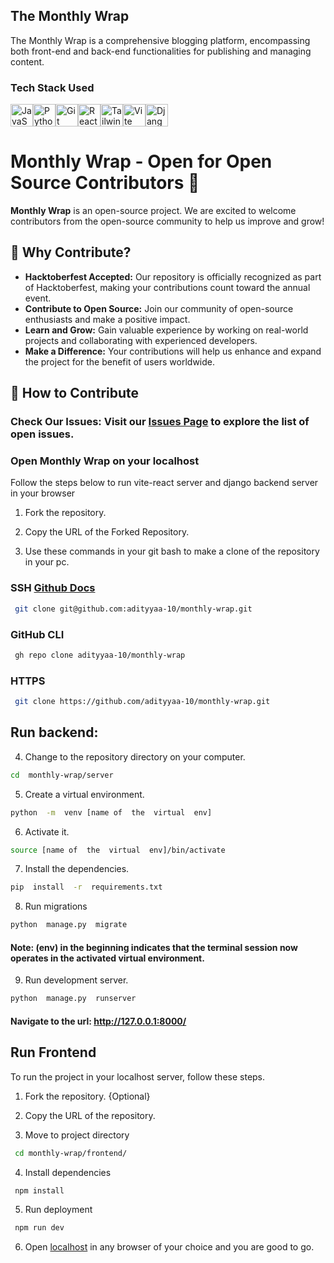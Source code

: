 ## The Monthly Wrap

The Monthly Wrap is a comprehensive blogging platform, encompassing both front-end and back-end functionalities for publishing and managing content.

### Tech Stack Used

<a  href="https://developer.mozilla.org/en-US/docs/Web/JavaScript"  target="_blank"  rel="noreferrer"><img  src="https://raw.githubusercontent.com/danielcranney/readme-generator/main/public/icons/skills/javascript-colored.svg"  width="36"  height="36"  alt="JavaScript" /></a><a  href="https://www.python.org/"  target="_blank"  rel="noreferrer"><img  src="https://raw.githubusercontent.com/danielcranney/readme-generator/main/public/icons/skills/python-colored.svg"  width="36"  height="36"  alt="Python" /></a><a  href="https://git-scm.com/"  target="_blank"  rel="noreferrer"><img  src="https://raw.githubusercontent.com/danielcranney/readme-generator/main/public/icons/skills/git-colored.svg"  width="36"  height="36"  alt="Git" /></a><a  href="https://reactjs.org/"  target="_blank"  rel="noreferrer"><img  src="https://raw.githubusercontent.com/danielcranney/readme-generator/main/public/icons/skills/react-colored.svg"  width="36"  height="36"  alt="React" /></a><a  href="https://tailwindcss.com/"  target="_blank"  rel="noreferrer"><img  src="https://raw.githubusercontent.com/danielcranney/readme-generator/main/public/icons/skills/tailwindcss-colored.svg"  width="36"  height="36"  alt="TailwindCSS" /></a><a  href="https://vitejs.dev/"  target="_blank"  rel="noreferrer"><img  src="https://raw.githubusercontent.com/danielcranney/readme-generator/main/public/icons/skills/vite-colored.svg"  width="36"  height="36"  alt="Vite" /></a><a  href="https://www.djangoproject.com/"  target="_blank"  rel="noreferrer"><img  src="https://raw.githubusercontent.com/danielcranney/readme-generator/main/public/icons/skills/django-colored.svg"  width="36"  height="36"  alt="Django" /></a>


# Monthly Wrap - Open for Open Source Contributors 🚀

**Monthly Wrap** is an open-source project. We are excited to welcome contributors from the open-source community to help us improve and grow!

## 🌟 Why Contribute?

- **Hacktoberfest Accepted:** Our repository is officially recognized as part of Hacktoberfest, making your contributions count toward the annual event.
- **Contribute to Open Source:** Join our community of open-source enthusiasts and make a positive impact.
- **Learn and Grow:** Gain valuable experience by working on real-world projects and collaborating with experienced developers.
- **Make a Difference:** Your contributions will help us enhance and expand the project for the benefit of users worldwide.

## 📌 How to Contribute

### **Check Our Issues**: Visit our [Issues Page](https://github.com/adityyaa-10/monthly-wrap/issues) to explore the list of open issues.

### Open Monthly Wrap on your localhost

Follow the steps below to run vite-react server and django backend server in your browser

1. Fork the repository.

2. Copy the URL of the Forked Repository.

3. Use these commands in your git bash to make a clone of the repository in your pc.

### SSH [Github Docs](https://docs.github.com/en/authentication/connecting-to-github-with-ssh)

```bash
 git clone git@github.com:adityyaa-10/monthly-wrap.git
```

### GitHub CLI

```bash
 gh repo clone adityyaa-10/monthly-wrap
```

### HTTPS

```bash
 git clone https://github.com/adityyaa-10/monthly-wrap.git
```
## Run backend:

4. Change to the repository directory on your computer.

```sh
cd  monthly-wrap/server
```

5. Create a virtual environment.

```sh
python  -m  venv [name of  the  virtual  env]
```

6. Activate it.

```sh
source [name of  the  virtual  env]/bin/activate
```

7. Install the dependencies.

```sh
pip  install  -r  requirements.txt
```

8. Run migrations

```bash
python  manage.py  migrate
```

#### Note: (env) in the beginning indicates that the terminal session now operates in the activated virtual environment.

9. Run development server.

```sh
python  manage.py  runserver
```

#### Navigate to the url: http://127.0.0.1:8000/

## Run Frontend

To run the project in your localhost server, follow these steps.

1. Fork the repository. {Optional}
2. Copy the URL of the repository.

3. Move to project directory

```bash
 cd monthly-wrap/frontend/

```

4. Install dependencies

```bash
 npm install
```

5. Run deployment

```bash
 npm run dev
```

6. Open [localhost](https://localhost:5173) in any browser of your choice and you are good to go.

